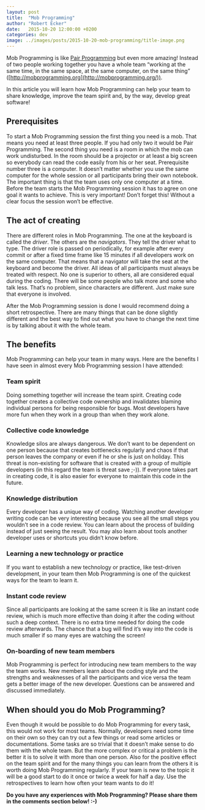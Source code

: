 ```yaml
---
layout: post
title:  "Mob Programming"
author: "Robert Ecker"
date:   2015-10-20 12:00:00 +0200
categories: dev
image: ../images/posts/2015-10-20-mob-programming/title-image.png
---
```


Mob Programming is like [Pair Programming](http://www.extremeprogramming.org/rules/pair.html) but even more amazing! Instead of two people working together you have a whole team “working at the same time, in the same space, at the same computer, on the same thing” ([http://mobprogramming.org](http://mobprogramming.org/)).

In this article you will learn how Mob Programming can help your team to share knowledge, improve the team spirit and, by the way, develop great software!


## Prerequisites

To start a Mob Programming session the first thing you need is a mob. That means you need at least three people. If you had only two it would be Pair Programming.
The second thing you need is a room in which the mob can work undisturbed. In the room should be a projector or at least a big screen so everybody can read the code easily from his or her seat.
Prerequisite number three is a computer. It doesn’t matter whether you use the same computer for the whole session or all participants bring their own notebook. The important thing is that the team uses only one computer at a time.
Before the team starts the Mob Programming session it has to agree on one goal it wants to achieve. This is very important! Don’t forget this! Without a clear focus the session won’t be effective.


## The act of creating

There are different roles in Mob Programming. The one at the keyboard is called the *driver*. The others are the *navigators*. They tell the driver what to type. The driver role is passed on periodically, for example after every commit or after a fixed time frame like 15 minutes if all developers work on the same computer. That means that a navigator will take the seat at the keyboard and become the driver. All ideas of all participants must always be treated with respect. No one is superior to others, all are considered equal during the coding. There will be some people who talk more and some who talk less. That’s no problem, since characters are different. Just make sure that everyone is involved.

After the Mob Programming session is done I would recommend doing a short retrospective. There are many things that can be done slightly different and the best way to find out what you have to change the next time is by talking about it with the whole team.


## The benefits

Mob Programming can help your team in many ways. Here are the benefits I have seen in almost every Mob Programming session I have attended:

### Team spirit
Doing something together will increase the team spirit. Creating code together creates a collective code ownership and invalidates blaming individual persons for being responsible for bugs. Most developers have more fun when they work in a group than when they work alone.

### Collective code knowledge
Knowledge silos are always dangerous. We don’t want to be dependent on one person because that creates bottlenecks regularly and chaos if that person leaves the company or even if he or she is just on holiday. This threat is non-existing for software that is created with a group of multiple developers (in this regard the team is threat save ;-)). If everyone takes part in creating code, it is also easier for everyone to maintain this code in the future.

### Knowledge distribution
Every developer has a unique way of coding. Watching another developer writing code can be very interesting because you see all the small steps you wouldn’t see in a code review. You can learn about the process of building instead of just seeing the result. You may also learn about tools another developer uses or shortcuts you didn’t know before.

### Learning a new technology or practice
If you want to establish a new technology or practice, like test-driven development, in your team then Mob Programming is one of the quickest ways for the team to learn it.

### Instant code review
Since all participants are looking at the same screen it is like an instant code review, which is much more effective than doing it after the coding without such a deep context. There is no extra time needed for doing the code review afterwards. The chance that a bug will find it’s way into the code is much smaller if so many eyes are watching the screen!

### On-boarding of new team members
Mob Programming is perfect for introducing new team members to the way the team works. New members learn about the coding style and the strengths and weaknesses of all the participants and vice versa the team gets a better image of the new developer. Questions can be answered and discussed immediately.


## When should you do Mob Programming?
Even though it would be possible to do Mob Programming for every task, this would not work for most teams. Normally, developers need some time on their own so they can try out a few things or read some articles or documentations. Some tasks are so trivial that it doesn’t make sense to do them with the whole team. But the more complex or critical a problem is the better it is to solve it with more than one person. Also for the positive effect on the team spirit and for the many things you can learn from the others it is worth doing Mob Programming regularly. If your team is new to the topic it will be a good start to do it once or twice a week for half a day. Use the retrospectives to learn how often your team wants to do it!

**Do you have any experiences with Mob Programming? Please share them in the comments section below! :-)**